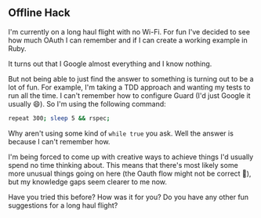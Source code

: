 ## Offline Hack

I'm currently on a long haul flight with no Wi-Fi. For fun I've decided to see how much OAuth I can remember and if I can create a working example in Ruby.

It turns out that I Google almost everything and I know nothing.

But not being able to just find the answer to something is turning out to be a lot of fun. For example, I'm taking a TDD approach and wanting my tests to run all the time. I can't remember how to configure Guard (I'd just Google it usually 😄). So I'm using the following command:

```sh
repeat 300; sleep 5 && rspec;
```

Why aren't using some kind of `while true` you ask. Well the answer is because I can't remember how.

I'm being forced to come up with creative ways to achieve things I'd usually spend no time thinking about.
This means that there's most likely some more unusual things going on here (the Oauth flow might not be correct 😬), but my knowledge gaps seem clearer to me now.

Have you tried this before? How was it for you? Do you have any other fun suggestions for a long haul flight?
